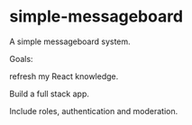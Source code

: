 # simple-messageboard
A simple messageboard system.

Goals: 

refresh my React knowledge.

Build a full stack app.

Include roles, authentication and moderation.
